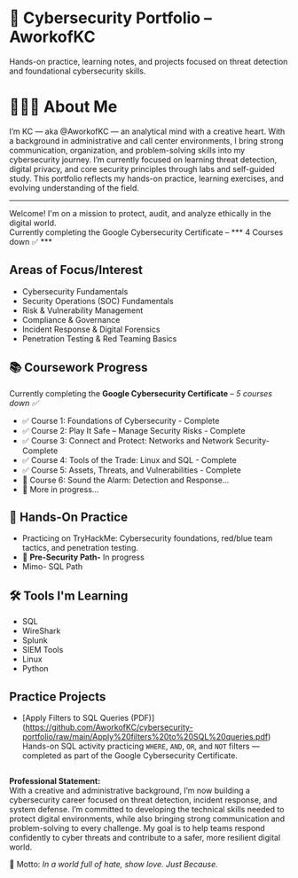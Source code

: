 # 🔐 Cybersecurity Portfolio – AworkofKC
Hands-on practice, learning notes, and projects focused on threat detection and foundational cybersecurity skills.


# 👩🏽‍💻 About Me
I’m KC — aka @AworkofKC — an analytical mind with a creative heart. With a background in administrative and call center environments, I bring strong communication, organization, and problem-solving skills into my cybersecurity journey. I’m currently focused on learning threat detection, digital privacy, and core security principles through labs and self-guided study. This portfolio reflects my hands-on practice, learning exercises, and evolving understanding of the field.

---

Welcome! I'm on a mission to protect, audit, and analyze ethically in the digital world.  
Currently completing the Google Cybersecurity Certificate – *** 4 Courses down ✅ ***


## Areas of Focus/Interest

- Cybersecurity Fundamentals  
- Security Operations (SOC) Fundamentals
- Risk & Vulnerability Management
- Compliance & Governance
- Incident Response & Digital Forensics
- Penetration Testing & Red Teaming Basics


## 📚 Coursework Progress

Currently completing the **Google Cybersecurity Certificate** – *5 courses down ✅*
- ✅ Course 1: Foundations of Cybersecurity - Complete
- ✅ Course 2: Play It Safe – Manage Security Risks - Complete
- ✅ Course 3: Connect and Protect: Networks and Network Security- Complete
- ✅ Course 4: Tools of the Trade: Linux and SQL - Complete
- ✅ Course 5: Assets, Threats, and Vulnerabilities - Complete
- 🔄 Course 6: Sound the Alarm: Detection and Response...
- 🚧 More in progress...


## 🧠 Hands-On Practice
- Practicing on TryHackMe: Cybersecurity foundations, red/blue team tactics, and penetration testing.
- 🔄 **Pre-Security Path-** In progress
- Mimo- SQL Path

## 🛠️ Tools I'm Learning
- SQL
- WireShark
- Splunk
- SIEM Tools
- Linux
- Python

## Practice Projects

- [Apply Filters to SQL Queries (PDF)] (https://github.com/AworkofKC/cybersecurity-portfolio/raw/main/Apply%20filters%20to%20SQL%20queries.pdf)  
  Hands-on SQL activity practicing `WHERE`, `AND`, `OR`, and `NOT` filters — completed as part of the Google Cybersecurity Certificate.


##
**Professional Statement:**  
With a creative and administrative background, I’m now building a cybersecurity career focused on threat detection, incident response, and system defense. I’m committed to developing the technical skills needed to protect digital environments, while also bringing strong communication and problem-solving to every challenge. My goal is to help teams respond confidently to cyber threats and contribute to a safer, more resilient digital world.


🌟 Motto: *In a world full of hate, show love. Just Because.*
